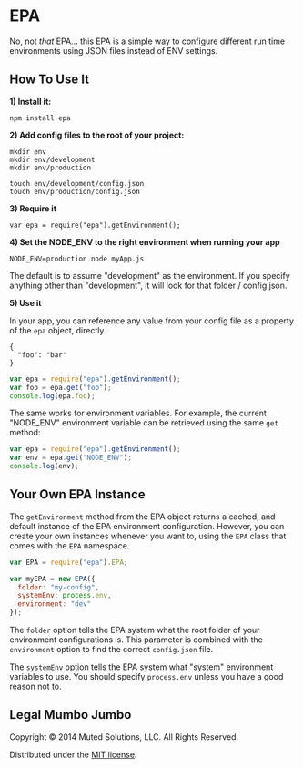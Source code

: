 # EPA

No, not *that* EPA... this EPA is a simple way to configure different run time environments
using JSON files instead of ENV settings.

## How To Use It

**1) Install it:**

`npm install epa`

**2) Add config files to the root of your project:**

```
mkdir env
mkdir env/development
mkdir env/production

touch env/development/config.json
touch env/production/config.json
```

**3) Require it**

`var epa = require("epa").getEnvironment();`

**4) Set the NODE_ENV to the right environment when running your app**

`NODE_ENV=production node myApp.js`

The default is to assume "development" as the environment. If you specify anything other
than "development", it will look for that folder / config.json.

**5) Use it**

In your app, you can reference any value from your config file as a property of the `epa`
object, directly.

```
{
  "foo": "bar"
}
```

```js
var epa = require("epa").getEnvironment();
var foo = epa.get("foo");
console.log(epa.foo);
```

The same works for environment variables. For example, the current
"NODE\_ENV" environment variable can be retrieved using the same
`get` method:

```js
var epa = require("epa").getEnvironment();
var env = epa.get("NODE_ENV");
console.log(env);
```

## Your Own EPA Instance

The `getEnvironment` method from the EPA object returns a cached, and
default instance of the EPA environment configuration. However, you can
create your own instances whenever you want to, using the `EPA` class
that comes with the `EPA` namespace.

```js
var EPA = require("epa").EPA;

var myEPA = new EPA({
  folder: "my-config",
  systemEnv: process.env,
  environment: "dev"
});
```

The `folder` option tells the EPA system what the root folder of
your environment configurations is. This parameter is combined with
the `environment` option to find the correct `config.json` file.

The `systemEnv` option tells the EPA system what "system" environment
variables to use. You should specify `process.env` unless you have a 
good reason not to. 

## Legal Mumbo Jumbo

Copyright &copy; 2014 Muted Solutions, LLC. All Rights Reserved.

Distributed under the [MIT license](http://mutedsolutions.mit-license.org).
